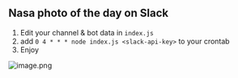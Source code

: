 Nasa photo of the day on Slack
---

1. Edit your channel & bot data in `index.js`
2. add `0 4 * * * node index.js <slack-api-key>` to your crontab
3. Enjoy

![image.png](Preview)
